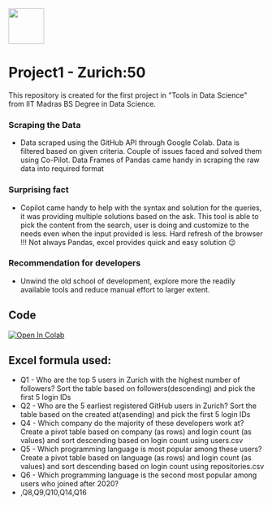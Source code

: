 <div style="display: flex; justify-content: space-between; align-items: right;">
  <img src="https://www.logolynx.com/images/logolynx/e3/e36f03e3d1074300899cde147a86eef7.png" style="width: 70px;">
</div>

# Project1 - Zurich:50   
  This repository is created for the first project in "Tools in Data Science" from IIT Madras BS Degree in Data Science. 

### Scraping the Data
  * Data scraped using the GitHub API through Google Colab. Data is filtered based on given criteria. Couple of issues faced and solved them using Co-Pilot. Data Frames of Pandas came handy in scraping the raw data into required format
    
### Surprising fact
  * Copilot came handy to help with the syntax and solution for the queries, it was providing multiple solutions based on the ask. This tool is able to pick the content from the search, user is doing and customize to the needs even when the input provided is less. Hard refresh of the browser !!! Not always Pandas, excel provides quick and easy solution 😉

### Recommendation for developers
  *  Unwind the old school of development, explore more the readily available tools and reduce manual effort to larger extent.

## Code
  [![Open In Colab](https://colab.research.google.com/assets/colab-badge.svg)](https://colab.research.google.com/drive/your_username/your_repository/blob/main/your_notebook.ipynb)

## Excel formula used:
  * Q1 - Who are the top 5 users in Zurich with the highest number of followers?
      Sort the table based on followers(descending) and pick the first 5 login IDs
  * Q2 - Who are the 5 earliest registered GitHub users in Zurich?
      Sort the table based on the created at(asending) and pick the first 5 login IDs
  * Q4 - Which company do the majority of these developers work at?
      Create a pivot table based on company (as rows) and login count (as values) and sort descending based on login count using users.csv
  * Q5 - Which programming language is most popular among these users?
      Create a pivot table based on language (as rows) and login count (as values) and sort descending based on login count using repositories.csv
  * Q6 - Which programming language is the second most popular among users who joined after 2020?
  * ,Q8,Q9,Q10,Q14,Q16

